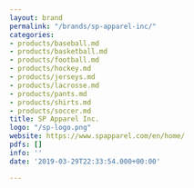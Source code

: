 ```yaml
---
layout: brand
permalink: "/brands/sp-apparel-inc/"
categories:
- products/baseball.md
- products/basketball.md
- products/football.md
- products/hockey.md
- products/jerseys.md
- products/lacrosse.md
- products/pants.md
- products/shirts.md
- products/soccer.md
title: SP Apparel Inc.
logo: "/sp-logo.png"
website: https://www.spapparel.com/en/home/
pdfs: []
info: ''
date: '2019-03-29T22:33:54.000+00:00'

---
```

